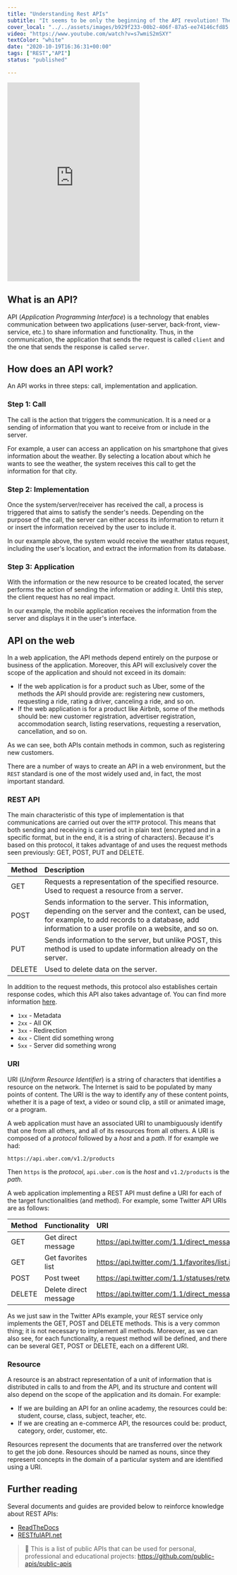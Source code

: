 ```yaml
---
title: "Understanding Rest APIs"
subtitle: "It seems to be only the beginning of the API revolution! The path of humanity drives towards the API's architecture. You can learn any language or tool, but this is one of those few specialties that will guarantee you a well paid job for the next 60 years, so get comfortable with REST API. :)"
cover_local: "../../assets/images/b929f233-00b2-406f-87a5-ee74146cfd85.jpeg"
video: "https://www.youtube.com/watch?v=s7wmiS2mSXY"
textColor: "white"
date: "2020-10-19T16:36:31+00:00"
tags: ["REST","API"]
status: "published"

---
```


<iframe height="450" src="https://www.youtube.com/embed/s7wmiS2mSXY" frameborder="0" allow="accelerometer; autoplay; encrypted-media; gyroscope; picture-in-picture" allowfullscreen></iframe>

## What is an API?

API (*Application Programming Interface*) is a technology that enables communication between two applications (user-server, back-front, view-service, etc.) to share information and functionality. Thus, in the communication, the application that sends the request is called `client` and the one that sends the response is called `server`.

## How does an API work?

An API works in three steps: call, implementation and application.

### Step 1: Call
The call is the action that triggers the communication. It is a need or a sending of information that you want to receive from or include in the server.

For example, a user can access an application on his smartphone that gives information about the weather. By selecting a location about which he wants to see the weather, the system receives this call to get the information for that city.

### Step 2: Implementation
Once the system/server/receiver has received the call, a process is triggered that aims to satisfy the sender's needs. Depending on the purpose of the call, the server can either access its information to return it or insert the information received by the user to include it.

In our example above, the system would receive the weather status request, including the user's location, and extract the information from its database.

### Step 3: Application
With the information or the new resource to be created located, the server performs the action of sending the information or adding it. Until this step, the client request has no real impact.

In our example, the mobile application receives the information from the server and displays it in the user's interface.

## API on the web
In a web application, the API methods depend entirely on the purpose or business of the application. Moreover, this API will exclusively cover the scope of the application and should not exceed in its domain:

- If the web application is for a product such as Uber, some of the methods the API should provide are: registering new customers, requesting a ride, rating a driver, canceling a ride, and so on.
- If the web application is for a product like Airbnb, some of the methods should be: new customer registration, advertiser registration, accommodation search, listing reservations, requesting a reservation, cancellation, and so on.

As we can see, both APIs contain methods in common, such as registering new customers.

There are a number of ways to create an API in a web environment, but the `REST` standard is one of the most widely used and, in fact, the most important standard.

### REST API
The main characteristic of this type of implementation is that communications are carried out over the `HTTP` protocol. This means that both sending and receiving is carried out in plain text (encrypted and in a specific format, but in the end, it is a string of characters). Because it's based on this protocol, it takes advantage of and uses the request methods seen previously: GET, POST, PUT and DELETE.

|Method        |Description  |
|:-------------|:----------------|
|GET | Requests a representation of the specified resource. Used to request a resource from a server. |
|POST | Sends information to the server. This information, depending on the server and the context, can be used, for example, to add records to a database, add information to a user profile on a website, and so on. |
|PUT | Sends information to the server, but unlike POST, this method is used to update information already on the server. |
|DELETE | Used to delete data on the server. |

In addition to the request methods, this protocol also establishes certain response codes, which this API also takes advantage of. You can find more information [here](https://developer.mozilla.org/en-US/docs/Web/HTTP/Status).

+ `1xx` - Metadata
+ `2xx` - All OK
+ `3xx` - Redirection
+ `4xx` - Client did something wrong
+ `5xx` - Server did something wrong

### URI
URI (*Uniform Resource Identifier*) is a string of characters that identifies a resource on the network. The Internet is said to be populated by many points of content. The URI is the way to identify any of these content points, whether it is a page of text, a video or sound clip, a still or animated image, or a program.

A web application must have an associated URI to unambiguously identify that one from all others, and all of its resources from all others. A URI is composed of a *protocol* followed by a *host* and a *path*. If for example we had:

```text
https://api.uber.com/v1.2/products
```

Then `https` is the *protocol*, `api.uber.com` is the *host* and `v1.2/products` is the *path*.

A web application implementing a REST API must define a URI for each of the target functionalities (and method). For example, some Twitter API URIs are as follows:

|Method        |Functionality      |URI     |
|:-------------|:------------------|:-----------|
| GET | Get direct message | https://api.twitter.com/1.1/direct_messages/events/show.json |
| GET | Get favorites list | https://api.twitter.com/1.1/favorites/list.json |
| POST | Post tweet | https://api.twitter.com/1.1/statuses/retweet/:id.json | 
| DELETE | Delete direct message | https://api.twitter.com/1.1/direct_messages/events/destroy.json |

As we just saw in the Twitter APIs example, your REST service only implements the GET, POST and DELETE methods. This is a very common thing; it is not necessary to implement all methods. Moreover, as we can also see, for each functionality, a request method will be defined, and there can be several GET, POST or DELETE, each on a different URI.

### Resource
A resource is an abstract representation of a unit of information that is distributed in calls to and from the API, and its structure and content will also depend on the scope of the application and its domain. For example:

+ If we are building an API for an online academy, the resources could be: student, course, class, subject, teacher, etc.
+ If we are creating an e-commerce API, the resources could be: product, category, order, customer, etc.
  
Resources represent the documents that are transferred over the network to get the job done. Resources should be named as nouns, since they represent concepts in the domain of a particular system and are identified using a URI.

## Further reading
Several documents and guides are provided below to reinforce knowledge about REST APIs:

- [ReadTheDocs](https://restful-api-design.readthedocs.io/en/latest/resources.html)
- [RESTfulAPI.net](https://restfulapi.net/)

> 🔗 This is a list of public APIs that can be used for personal, professional and educational projects: https://github.com/public-apis/public-apis
